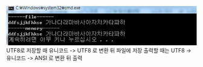![Alt Text](https://github.com/tkaqls/bob4/blob/master/hw1/5.PNG)
UTF8로 저장할 때 유니코드 -> UTF8 로 변환 뒤 파일에 저장 
출력할 때는 UTF8 -> 유니코드 -> ANSI 로 변환 뒤 출력
